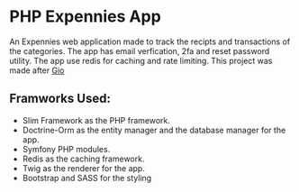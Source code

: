 # PHP Expennies App

An Expennies web application made to track the recipts and transactions of the categories. The app has email verfication, 2fa and reset password utility. The app use redis for caching and rate limiting. This project was made after [Gio](https://www.youtube.com/playlist?list=PLr3d3QYzkw2xabQRUpcZ_IBk9W50M9pe-)

## Framworks Used:
- Slim Framework as the PHP framework.
- Doctrine-Orm as the entity manager and the database manager for the app.
- Symfony PHP modules.
- Redis as the caching framework.
- Twig as the renderer for the app.
- Bootstrap and SASS for the styling

